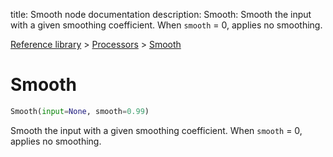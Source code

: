 title: Smooth node documentation
description: Smooth: Smooth the input with a given smoothing coefficient. When `smooth` = 0, applies no smoothing.

[Reference library](../../index.md) > [Processors](../index.md) > [Smooth](index.md)

# Smooth

```python
Smooth(input=None, smooth=0.99)
```

Smooth the input with a given smoothing coefficient. When `smooth` = 0, applies no smoothing.

